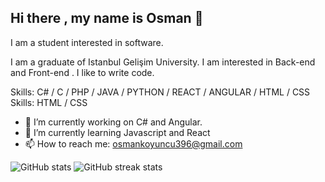 ## Hi there , my name is Osman 👋

I am a student interested in software.

I am a graduate of Istanbul Gelişim University. I am interested in Back-end and Front-end . I like to write code.

Skills: C# / C / PHP / JAVA / PYTHON / REACT / ANGULAR / HTML / CSS Skills: HTML / CSS

- 🔭 I’m currently working on C# and Angular.
- 🌱 I’m currently learning Javascript and React
- 📫 How to reach me: osmankoyuncu396@gmail.com

[linkedin]: https://www.linkedin.com/in/osmankoyuncu53/


![GitHub stats](https://github-readme-stats.vercel.app/api?username=osmankoyuncu53&show_icons=true)
![GitHub streak stats](https://github-readme-streak-stats.herokuapp.com/?user=osmankoyuncu53)
